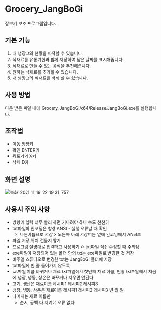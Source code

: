 # Grocery_JangBoGi
장보기 보조 프로그램입니다.


## 기본 기능
1. 내 냉장고의 현황을 파악할 수 있습니다.
2. 식재료를 유통기한과 함께 저장하여 남은 날짜를 표시해줍니다
3. 식재료로 만들 수 있는 음식을 추천해줍니다.
4. 원하는 식재료를 추가할 수 있습니다.
5. 내 냉장고의 식재료를 삭제 할 수 있습니다.


## 사용 방법
다운 받은 파일 내에 Grocery_JangBoGi/x64/Release/JangBoGi.exe를 실행합니다.


## 조작법
+ 이동    방향키
+ 확인    ENTER키
+ 뒤로가기 X키
+ 삭제    D키


## 화면 설명
![녹화_2021_11_19_22_19_31_757](https://user-images.githubusercontent.com/84121891/142629560-f068b194-0788-438e-ae1f-3945899defda.gif)


## 사용시 주의 사항
- 방향키 입력 너무 빨리 하면 기다려야 하니 속도 천천히
- txt파일의 인코딩은 항상 ANSI - 실행 오류날 때 확인
    - 다른이름으로 저장 > 오른쪽 아래 저장버튼 옆에 인코딩에서 ANSI로
- 파일 저장 위치 건들지 말기
- 프로그램 설명대로 입력하고 사용하기
ㅇ txt파일 직접 수정할 때 주의점
- exe파일이 저장되어 있는 폴더 안의 txt는 exe파일로 변경한 것 저장
- 비주얼 스튜디오로 변경한 txt는 JangBoGi 폴더에 저장
- txt파일에 빈 줄 들어가지 않도록
- txt파일 이름 바뀌거나 재료 txt파일에서 첫번째 재료 이름, 현황 txt파일에서 처음에 냉장, 냉동, 상온은 바꾸거나 지우면 안된다
- 고기, 생선은 재료이름 레시피1 레시피2 레시피3
- 냉장, 냉동, 상온은 재료이름 레시피1 레시피2 레시피3 년 월 일
- 나머지는 재료 이름만
    - 순서, 공백 다 지켜야 오류 없다
